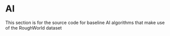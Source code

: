 # AI

This section is for the source code for baseline AI algorithms that make use of the RoughWorld dataset
